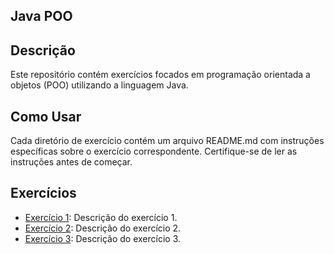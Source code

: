 ## Java POO

## Descrição
Este repositório contém exercícios focados em programação orientada a objetos (POO) utilizando a linguagem Java.

## Como Usar
Cada diretório de exercício contém um arquivo README.md com instruções específicas sobre o exercício correspondente. Certifique-se de ler as instruções antes de começar.

## Exercícios
- [Exercício 1](./retangulo): Descrição do exercício 1.
- [Exercício 2](./exercicio2): Descrição do exercício 2.
- [Exercício 3](./exercicio3): Descrição do exercício 3.
